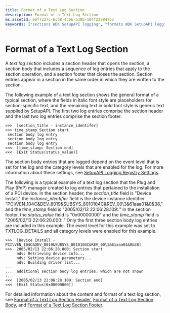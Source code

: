 ```yaml
---
title: Format of a Text Log Section
description: Format of a Text Log Section
ms.assetid: e0f7227c-6cd8-4c66-a38b-104f222847bc
keywords: ["sections WDK SetupAPI logging", "formats WDK SetupAPI logging", "text logs WDK SetupAPI , sections", "SetupAPI logging WDK Windows Vista , text log sections"]
---
```


# Format of a Text Log Section


A *text log section* includes a section header that opens the section, a section body that includes a sequence of log entries that apply to the section operation, and a section footer that closes the section. Section entries appear in a section in the same order in which they are written to the section.

The following example of a text log section shows the general format of a typical section, where the fields in italic font style are placeholders for section-specific text, and the remaining text in bold font style is generic text supplied by SetupAPI. The first two log entries comprise the section header and the last two log entries comprise the section footer.

```
>>>  [section_title - instance_identifer]
>>> time_stamp Section start
 section body log entry
 section body log entry
 section body log entry
<<<  [time_stamp: Section end]
<<<  [Exit Status(status_value)]
```

The section body entries that are logged depend on the event level that is set for the log and the category levels that are enabled for the log. For more information about these settings, see [SetupAPI Logging Registry Settings](setupapi-logging-registry-settings.md).

The following is a typical example of a text log section that the Plug and Play (PnP) manager created to log entries that pertained to the installation of a PCI device. In the section header, the *section\_title* field is "Device Install," the *instance\_identifier* field is the device instance identifier "PCI\\VEN\_104C&DEV\_8019&SUBSYS\_8010104C&REV\_00\\3&61aaa01&0&38," and the *time\_stamp* field is "2005/02/13 22:06:28.109:." In the section footer, the *status\_value* field is "0x00000000" and the *time\_stamp* field is "2005/02/13 22:06:20.000:." Only the first three section body log entries are included in this example. The event level for this example was set to TXTLOG\_DETAILS and all category levels were enabled for this example.

```
>>>  [Device Install - PCI\VEN_104C&DEV_8019&SUBSYS_8010104C&REV_00\3&61aaa01&0&38]
>>>  2005/02/13 22:06:20.000: Section start
     ndv: Retrieving device info...
     ndv: Setting device parameters...
     ndv: Building driver list...
...  
...  additional section body log entries, which are not shown
...  
<<<  [2005/02/13 22:06:28.109: Section end]
<<<  [Exit Status(0x00000000)]
```

For detailed information about the content and format of a text log section, see [Format of a Text Log Section Header](format-of-a-text-log-section-header.md), [Format of a Text Log Section Body](format-of-a-text-log-section-body.md), and [Format of a Text Log Section Footer](format-of-a-text-log-section-footer.md).

 

 





